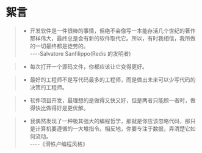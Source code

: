 # 絮言

> - 开发软件是一件很棒的事情，但绝不会像写一本能存活几个世纪的著作那样伟大，最终总是会有新的软件取代它。所以，有时我相信，我所做的一切最终都是徒劳的。  
\----Salvatore Sanfilippo(Redis 的发明者)

> - 每次打开一个源码文件，你都应该让它变得更好。

> - 最好的工程师不是写代码最多的工程师，而是做出未来可以少写代码的决策的工程师。

> - 软件项目开发，最理想的是做得又快又好，但是两者只能顾一者时，做得快比做得好是更优解。

> - 我偶然发现了一种极其强大的编程哲学，那就是你应该忽略代码，那只是计算机要遵循的一大堆指令。相反地，你要专注于数据，弄清楚它如何流动。  
\----《滑铁卢编程风格》

